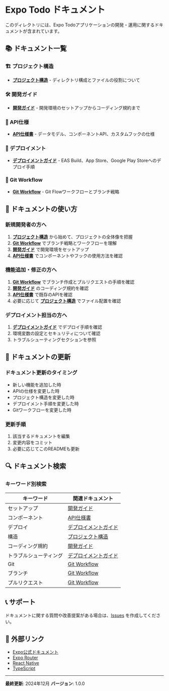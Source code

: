 # Expo Todo ドキュメント

このディレクトリには、Expo Todoアプリケーションの開発・運用に関するドキュメントが含まれています。

## 📚 ドキュメント一覧

### 🏗️ プロジェクト構造
- **[プロジェクト構造](project-structure.md)** - ディレクトリ構成とファイルの役割について

### 🛠️ 開発ガイド
- **[開発ガイド](development-guide.md)** - 開発環境のセットアップからコーディング規約まで

### 🔌 API仕様
- **[API仕様書](api-specification.md)** - データモデル、コンポーネントAPI、カスタムフックの仕様

### 🚀 デプロイメント
- **[デプロイメントガイド](deployment.md)** - EAS Build、App Store、Google Play Storeへのデプロイ手順

### 🔄 Git Workflow
- **[Git Workflow](git-workflow.md)** - Git Flowワークフローとブランチ戦略

## 🎯 ドキュメントの使い方

### 新規開発者の方へ

1. **[プロジェクト構造](project-structure.md)** から始めて、プロジェクトの全体像を把握
2. **[Git Workflow](git-workflow.md)** でブランチ戦略とワークフローを理解
3. **[開発ガイド](development-guide.md)** で開発環境をセットアップ
4. **[API仕様書](api-specification.md)** でコンポーネントやフックの使用方法を確認

### 機能追加・修正の方へ

1. **[Git Workflow](git-workflow.md)** でブランチ作成とプルリクエストの手順を確認
2. **[開発ガイド](development-guide.md)** のコーディング規約を確認
3. **[API仕様書](api-specification.md)** で既存のAPIを確認
4. 必要に応じて **[プロジェクト構造](project-structure.md)** でファイル配置を確認

### デプロイメント担当の方へ

1. **[デプロイメントガイド](deployment.md)** でデプロイ手順を確認
2. 環境変数の設定とセキュリティについて確認
3. トラブルシューティングセクションを参照

## 📝 ドキュメントの更新

### ドキュメント更新のタイミング

- 新しい機能を追加した時
- APIの仕様を変更した時
- プロジェクト構造を変更した時
- デプロイメント手順を変更した時
- Gitワークフローを変更した時

### 更新手順

1. 該当するドキュメントを編集
2. 変更内容をコミット
3. 必要に応じてこのREADMEも更新

## 🔍 ドキュメント検索

### キーワード別検索

| キーワード | 関連ドキュメント |
|-----------|------------------|
| セットアップ | [開発ガイド](development-guide.md) |
| コンポーネント | [API仕様書](api-specification.md) |
| デプロイ | [デプロイメントガイド](deployment.md) |
| 構造 | [プロジェクト構造](project-structure.md) |
| コーディング規約 | [開発ガイド](development-guide.md) |
| トラブルシューティング | [デプロイメントガイド](deployment.md) |
| Git | [Git Workflow](git-workflow.md) |
| ブランチ | [Git Workflow](git-workflow.md) |
| プルリクエスト | [Git Workflow](git-workflow.md) |

## 📞 サポート

ドキュメントに関する質問や改善提案がある場合は、[Issues](../../issues) を作成してください。

## 🔗 外部リンク

- [Expo公式ドキュメント](https://docs.expo.dev/)
- [Expo Router](https://docs.expo.dev/router/introduction/)
- [React Native](https://reactnative.dev/)
- [TypeScript](https://www.typescriptlang.org/)

---

**最終更新**: 2024年12月
**バージョン**: 1.0.0 